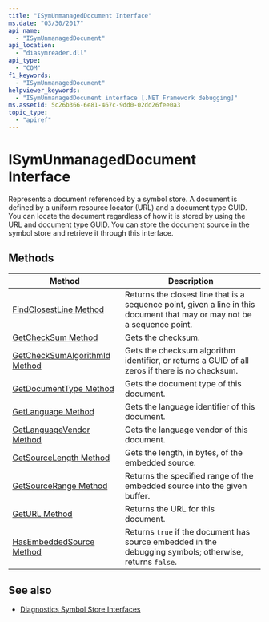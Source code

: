 ```yaml
---
title: "ISymUnmanagedDocument Interface"
ms.date: "03/30/2017"
api_name: 
  - "ISymUnmanagedDocument"
api_location: 
  - "diasymreader.dll"
api_type: 
  - "COM"
f1_keywords: 
  - "ISymUnmanagedDocument"
helpviewer_keywords: 
  - "ISymUnmanagedDocument interface [.NET Framework debugging]"
ms.assetid: 5c26b366-6e81-467c-9dd0-02dd26fee0a3
topic_type: 
  - "apiref"
---
```

# ISymUnmanagedDocument Interface
Represents a document referenced by a symbol store. A document is defined by a uniform resource locator (URL) and a document type GUID. You can locate the document regardless of how it is stored by using the URL and document type GUID. You can store the document source in the symbol store and retrieve it through this interface.  
  
## Methods  
  
|Method|Description|  
|------------|-----------------|  
|[FindClosestLine Method](isymunmanageddocument-findclosestline-method.md)|Returns the closest line that is a sequence point, given a line in this document that may or may not be a sequence point.|  
|[GetCheckSum Method](isymunmanageddocument-getchecksum-method.md)|Gets the checksum.|  
|[GetCheckSumAlgorithmId Method](isymunmanageddocument-getchecksumalgorithmid-method.md)|Gets the checksum algorithm identifier, or returns a GUID of all zeros if there is no checksum.|  
|[GetDocumentType Method](isymunmanageddocument-getdocumenttype-method.md)|Gets the document type of this document.|  
|[GetLanguage Method](isymunmanageddocument-getlanguage-method.md)|Gets the language identifier of this document.|  
|[GetLanguageVendor Method](isymunmanageddocument-getlanguagevendor-method.md)|Gets the language vendor of this document.|  
|[GetSourceLength Method](isymunmanageddocument-getsourcelength-method.md)|Gets the length, in bytes, of the embedded source.|  
|[GetSourceRange Method](isymunmanageddocument-getsourcerange-method.md)|Returns the specified range of the embedded source into the given buffer.|  
|[GetURL Method](isymunmanageddocument-geturl-method.md)|Returns the URL for this document.|  
|[HasEmbeddedSource Method](isymunmanageddocument-hasembeddedsource-method.md)|Returns `true` if the document has source embedded in the debugging symbols; otherwise, returns `false`.|  
  
## See also

- [Diagnostics Symbol Store Interfaces](diagnostics-symbol-store-interfaces.md)
